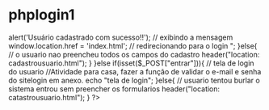 # phplogin1

<?php
header("Content-type:text/html; charset=utf8");
//var_dump($_POST);
//variaveis
$nome = "";
$email = "";
$senha = "";
$endereco = "";
$perfil = "";
//logica
if( isset($_POST["salvar"])){ // tela de cadastro de usuario
    if(isset($_POST["nome"]) && !empty($_POST["nome"])
    && isset($_POST["email"]) && !empty($_POST["email"])
    && isset($_POST["senha"]) && !empty($_POST["senha"])
    && isset($_POST["endereco"]) && !empty($_POST["endereco"])
    && isset($_POST["perfil"]) && !empty($_POST["perfil"])){
        $nome = $_POST["nome"];
        $email = $_POST["email"];
        $senha = $_POST["senha"];
        $endereco = $_POST["endereco"];
        $perfil = $_POST["perfil"];
        //echo "Usuário cadastrado com sucesso!!";
        //header("location: index.html");
        // exibir uma mensagem para o usuario utilizando o javascript
        echo "<script>
                alert('Usuário cadastrado com sucesso!!'); // exibindo a mensagem
                window.location.href = 'index.html'; // redirecionando para o login
             </script>";
    }else{ // o usuario nao preencheu todos os campos do cadastro
        header("location: cadastrousuario.html");
    }

}else if(isset($_POST["entrar"])){ // tela de login do usuario
//Atividade para casa, fazer a função de validar o e-mail e senha do sitelogin em anexo.
   echo "tela de login";
}else{ // usuario tentou burlar o sistema entrou sem preencher os formularios
    header("location: catastrousuario.html");
}

?>
